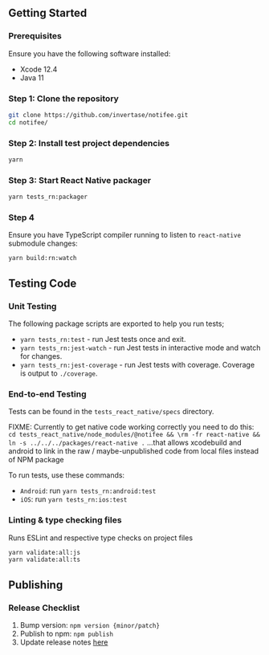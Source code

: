 ## Getting Started

### Prerequisites

Ensure you have the following software installed:
- Xcode 12.4
- Java 11

### Step 1: Clone the repository

```bash
git clone https://github.com/invertase/notifee.git
cd notifee/
```

### Step 2: Install test project dependencies

```bash
yarn
```

### Step 3: Start React Native packager

```bash
yarn tests_rn:packager
```

### Step 4

Ensure you have TypeScript compiler running to listen to `react-native` submodule changes:

```bash
yarn build:rn:watch
```

## Testing Code

### Unit Testing

The following package scripts are exported to help you run tests;

- `yarn tests_rn:test` - run Jest tests once and exit.
- `yarn tests_rn:jest-watch` - run Jest tests in interactive mode and watch for changes.
- `yarn tests_rn:jest-coverage` - run Jest tests with coverage. Coverage is output to `./coverage`.

### End-to-end Testing

Tests can be found in the `tests_react_native/specs` directory.

FIXME: Currently to get native code working correctly you need to do this:
`cd tests_react_native/node_modules/@notifee && \rm -fr react-native && ln -s ../../../packages/react-native .`
...that allows xcodebuild and android to link in the raw / maybe-unpublished code from local files instead of NPM package

To run tests, use these commands:

- `Android`: run `yarn tests_rn:android:test`
- `iOS`: run `yarn tests_rn:ios:test`

### Linting & type checking files

Runs ESLint and respective type checks on project files

```bash
yarn validate:all:js
yarn validate:all:ts
```

## Publishing

### Release Checklist

1. Bump version: `npm version {minor/patch}`
1. Publish to npm: `npm publish`
1. Update release notes [here](https://github.com/invertase/notifee/blob/master/docs/react-native/docs/release-notes.md)
